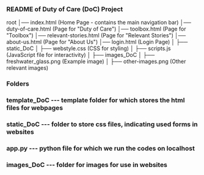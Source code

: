 ### README of Duty of Care (DoC) Project

root
│── index.html  (Home Page - contains the main navigation bar)
│── duty-of-care.html  (Page for "Duty of Care")
│── toolbox.html  (Page for "Toolbox")
│── relevant-stories.html  (Page for "Relevant Stories")
│── about-us.html  (Page for "About Us")
│── login.html  (Login Page)
│
├── static_DoC
│   ├── webstyle.css  (CSS for styling)
│   ├── scripts.js  (JavaScript file for interactivity)
│
├── images_DoC
│   ├── freshwater_glass.png  (Example image)
│   ├── other-images.png  (Other relevant images)

### Folders
### template_DoC --- template folder for which stores the html files for webpages
### static_DoC --- folder to store css files, indicating used forms in websites
### app.py --- python file for which we run the codes on localhost
### images_DoC --- folder for images for use in websites
